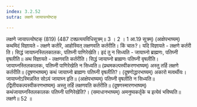 ```yaml
---
index: 3.2.52
sutra: लक्षणे जायापत्योष्टक्

---
```

 लक्षणे जायापत्योष्टक् (819) (487 टक्प्रत्ययविधिसूत्रम्॥ 3 । 2 । 1 आ.19 सूत्रम्) (आक्षेपभाष्यम्) कथमिदं विज्ञायते - लक्षणे कर्तरि, आहोस्वित् लक्षणवति कर्तरीति। किं चातः?। यदि विज्ञायते - लक्षणे कर्तरी ति। सिद्धं जायाघ्नस्तिलकालकः, पतिघ्नी पाणिरेखेति। इदं तु न सिध्यति - जायाघ्नो ब्राह्मणः, पतिघ्नी वृषलीति॥ अथ विज्ञायते - लक्षणवति कर्तरीति। सिद्धं जायाघ्नो ब्राह्मणः पतिघ्नी वृषलीति। जायाघ्नस्तिलकालकः, पतिघ्नी पाणिरेखेति न सिध्यति॥ (प्रथमकल्पस्वीकरणभाष्यम्) अस्तु तर्हि लक्षणे कर्तरीति॥ (दूषणभाष्यम्) कथं जायाघ्नो ब्राह्मणः पतिघ्नी वृषलीति?। (दूषणोद्धारभाष्यम्) अकारो मत्वर्थीयः। जायाघ्नोऽस्मिन्नस्ति सोऽयं जायाघ्न इति॥ (आक्षेपभाष्यम्) पतिघ्नी वृषलीति न सिध्यति॥ (द्वितीयकल्पस्वीकरणभाष्यम्) अस्तु तर्हि लक्षणवति कर्तरीति॥ (दूषणस्मारणभाष्यम्) कथंजायाघ्नस्तिलकालकः पतिघ्नी पाणिरेखेति?। (समाधानभाष्यम्) अमनुष्यकर्तृके च इत्येवं भविष्यति॥ लक्षणे॥ 52 ॥ 